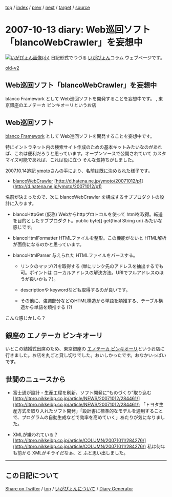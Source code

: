 [top](https://igapyon.github.io/diary/) 
 / [index](https://igapyon.github.io/diary/2007/index.html) 
 / [prev](https://igapyon.github.io/diary/2007/ig071012.html) 
 / [next](https://igapyon.github.io/diary/2007/ig071014.html) 
 / [target](https://igapyon.github.io/diary/2007/ig071013.html) 
 / [source](https://github.com/igapyon/diary/blob/gh-pages/2007/ig071013.html.src.md) 

2007-10-13 diary: Web巡回ソフト「blancoWebCrawler」を妄想中
=====================================================================================================
[![いがぴょん画像(小)](https://igapyon.github.io/diary/images/iga200306s.jpg "いがぴょん")](https://igapyon.github.io/diary/memo/memoigapyon.html) 日記形式でつづる [いがぴょん](https://igapyon.github.io/diary/memo/memoigapyon.html)コラム ウェブページです。

[old-v2](ig071013-orig.html)

## Web巡回ソフト「blancoWebCrawler」を妄想中

blanco Framework として Web巡回ソフトを開発することを妄想中です。 , 東京銀座のエノテーカ ピンキオーリというお店


## Web巡回ソフト

[blanco Framework](http://www.igapyon.jp/blanco/blanco.ja.html) として Web巡回ソフトを開発することを妄想中です。

特にイントラネット内の検索サイト作成のための基本キットみたいなのがあれば、これは便利だろうと思っています。オープンソースで公開されていて カスタマイズ可能であれば、これは役に立つ そんな気持ちがしました。

2007.10.14追記 [ymoto](http://d.hatena.ne.jp/ymoto/)さんの手により、名前は既に決められた様子です。

* [blancoWebCrawler](http://www.igapyon.jp/blanco/blancodownload.html#blancoWebCrawler)
  [http://d.hatena.ne.jp/ymoto/20071012/p1](http://d.hatena.ne.jp/ymoto/20071012/p1)

名前が決まったので、次に blancoWebCrawler を構成するサブプロダクトの設計に入ります。

* blancoHttpGet (仮称)
  Webからhttpプロトコルを使って htmlを取得。転送を目的としたサブプロダクト。public byte[] get(final String
  uri) みたいな感じです。
  
* blancoHtmlFormatter
  HTMLファイルを整形。この機能がないと HTML解析が面倒になるのかと思っています。
  
* blancoHtmlParser
  与えられた HTMLファイルをパースする。
  
  * リンクのマップ(?)を取得する (単にリンク先のアドレスを抽出するでも可。ポイントは ローカルアドレスの解決方法。URIでフルアドレスのほうが良いかも？)。
    
  * descriptionや keywordなども取得するのが良いです。
    
  * その他に、強調部分などのHTML構造から単語を類推する、テーブル構造から単語を類推する (?)
  

こんな感じかしら？

## 銀座の エノテーカ ピンキオーリ

いとこの結婚式出席のため、東京銀座の [エノテーカ ピンキオーリ](http://www.ep-tokyo.com/)というお店に行きました。お店を丸ごと貸し切りでした。おいしかったです。おなかいっぱいです。

## 世間のニュースから

* 富士通が設計・生産工程を刷新、ソフト開発に“ものづくり”取り込む
  [http://itpro.nikkeibp.co.jp/article/NEWS/20071012/284461/](http://itpro.nikkeibp.co.jp/article/NEWS/20071012/284461/)
  「トヨタ生産方式を取り入れたソフト開発」「設計書に標準的なモデルを適用することで、プログラムの自動生成などで効率を高めていく」あたりが気になりました。
  
* XMLが嫌われている？
  [http://itpro.nikkeibp.co.jp/article/COLUMN/20071011/284276/](http://itpro.nikkeibp.co.jp/article/COLUMN/20071011/284276/)
  私は何年も前から XMLがキライだなぁ、と ふと思い出しました。

----------------------------------------------------------------------------------------------------

## この日記について

[Share on Twitter](https://twitter.com/intent/tweet?hashtags=igapyon%2Cdiary%2C%E3%81%84%E3%81%8C%E3%81%B4%E3%82%87%E3%82%93&text=Web%E5%B7%A1%E5%9B%9E%E3%82%BD%E3%83%95%E3%83%88%E3%80%8CblancoWebCrawler%E3%80%8D%E3%82%92%E5%A6%84%E6%83%B3%E4%B8%AD&url=https%3A%2F%2Figapyon.github.io%2Fdiary%2F2007%2Fig071013.html) / [top](../index.html) / [いがぴょんについて](https://igapyon.github.io/diary/memo/memoigapyon.html) / [Diary Generator](https://github.com/igapyon/igapyonv3)

